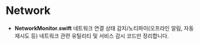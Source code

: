 # Network

- **NetworkMonitor.swift**
 네트워크 연결 상태 감지/노티파이(오프라인 알림, 자동 재시도 등)
 네트워크 관련 유틸리티 및 서비스 감시 코드만 정리합니다.
